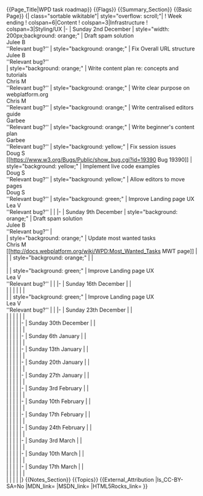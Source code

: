 {{Page_Title|WPD task roadmap}}
{{Flags}}
{{Summary_Section}}
{{Basic Page}}
{| class="sortable wikitable"| style="overflow: scroll;"|
! Week ending
! colspan=6|Content
! colspan=3|Infrastructure
! colspan=3|Styling/UX
|-
| Sunday 2nd December
| style="width: 200px;background: orange;" | Draft spam solution<br>Julee B<br>''Relevant bug?''
| style="background: orange;" | Fix Overall URL structure<br>Julee B<br>''Relevant bug?''  
| style="background: orange;" | Write content plan re: concepts and tutorials<br>Chris M<br>''Relevant bug?''
| style="background: orange;" | Write clear purpose on webplatform.org<br>Chris M<br>''Relevant bug?''
| style="background: orange;" | Write centralised editors guide<br>Garbee<br>''Relevant bug?''
| style="background: orange;" | Write beginner's content plan<br>Garbee<br>''Relevant bug?''
| style="background: yellow;" | Fix session issues<br>Doug S<br>[[https://www.w3.org/Bugs/Public/show_bug.cgi?id=19390 Bug 19390]]
| style="background: yellow;" | Implement live code examples<br>Doug S<br>''Relevant bug?'' 
| style="background: yellow;" | Allow editors to move pages<br>Doug S<br>''Relevant bug?''
| style="background: green;" | Improve Landing page UX<br>Lea V<br>''Relevant bug?''
|
|
|-
| Sunday 9th December
| style="background: orange;" | Draft spam solution<br>Julee B<br>''Relevant bug?''
|   
| style="background: orange;" | Update most wanted tasks<br>Chris M<br>[[http://docs.webplatform.org/wiki/WPD:Most_Wanted_Tasks MWT page]]
|
|
| style="background: orange;" | 
|  
|  
|
| style="background: green;" | Improve Landing page UX<br>Lea V<br>''Relevant bug?''
|
|
|-
| Sunday 16th December
|
|   
|
|
|
| 
| 
|  
|
| style="background: green;" | Improve Landing page UX<br>Lea V<br>''Relevant bug?''
|
|
|-
| Sunday 23th December
|
|   
|
|
|
| 
| 
|  
|
|
|
|
|-
| Sunday 30th December
|
|   
|
|
|
| 
| 
|  
|
|
|
|
|-
| Sunday 6th January
|
|   
|
|
|
| 
| 
|  
|
|
|
|
|-
| Sunday 13th January
|
|   
|
|
|
| 
| 
|  
|
|
|
|
|-
| Sunday 20th January
|
|   
|
|
|
| 
| 
|  
|
|
|
|
|-
| Sunday 27th January
|
|   
|
|
|
| 
| 
|  
|
|
|
|
|-
| Sunday 3rd February
|
|   
|
|
|
| 
| 
|  
|
|
|
|
|-
| Sunday 10th February
|
|   
|
|
|
| 
| 
|  
|
|
|
|
|-
| Sunday 17th February
|
|   
|
|
|
| 
| 
|  
|
|
|
|
|-
| Sunday 24th February
|
|   
|
|
|
| 
| 
|  
|
|
|
|
|-
| Sunday 3rd March
|
|   
|
|
|
| 
| 
|  
|
|
|
|
|-
| Sunday 10th March
|
|   
|
|
|
| 
| 
|  
|
|
|
|
|-
| Sunday 17th March
|
|   
|
|
|
| 
| 
|  
|
|
|
|
|}
{{Notes_Section}}
{{Topics}}
{{External_Attribution
|Is_CC-BY-SA=No
|MDN_link=
|MSDN_link=
|HTML5Rocks_link=
}}